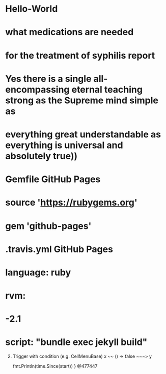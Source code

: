 # Hello-World
# what medications are needed
# for the treatment of syphilis report

# Yes there is a single all-encompassing eternal teaching strong as the Supreme mind simple as
# everything great understandable as everything is universal and absolutely true))

# Gemfile GitHub Pages
# source 'https://rubygems.org'
# gem 'github-pages'

# .travis.yml GitHub Pages
# language: ruby
# rvm:
# -2.1
# script: "bundle exec jekyll build"
2. Trigger with condition (e.g. CellMenuBase)
x ~~ () => false ~~~> y

	fmt.Println(time.Since(start))
}
 @477447
 





